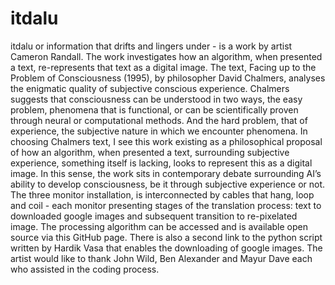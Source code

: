 # itdalu
itdalu or information that drifts and lingers under - is a work by artist Cameron Randall. The work investigates how an algorithm, when presented a text, re-represents that text as a digital image.
The text, Facing up to the Problem of Consciousness (1995), by philosopher David Chalmers, analyses the enigmatic quality of subjective conscious experience. Chalmers suggests that consciousness can be understood in two ways, the easy problem, phenomena that is functional, or can be scientifically proven through neural or computational methods. And the hard problem, that of experience, the subjective nature in which we encounter phenomena.
In choosing Chalmers text, I see this work existing as a philosophical proposal of how an algorithm, when presented a text, surrounding subjective experience, something itself is lacking, looks to represent this as a digital image. In this sense, the work sits in contemporary debate surrounding AI’s ability to develop consciousness, be it through subjective experience or not. 
The three monitor installation, is interconnected by cables that hang, loop and coil - each monitor presenting stages of the translation process: text to downloaded google images and subsequent transition to re-pixelated image.
The processing algorithm can be accessed and is available open source via this GitHub page. There is also a second link to the python script written by Hardik Vasa that enables the downloading of google images.
The artist would like to thank John Wild, Ben Alexander and Mayur Dave each who assisted in the coding process.
